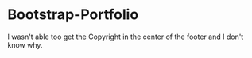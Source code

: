 # Bootstrap-Portfolio

I wasn't able too get the Copyright in the center of the footer and I don't know why.